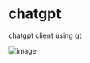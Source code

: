 # chatgpt
chatgpt client using qt

![image](https://github.com/farleyrunkel/chatgpt/assets/162782461/6d5d720c-3f50-4e1a-9fa2-c342b9af29f7)
